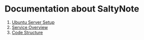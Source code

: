 # Documentation about SaltyNote

1.  [Ubuntu Server Setup](Ubuntu-Server-Setup.md)
2.  [Service Overview](Service-Overview.md)
3.  [Code Structure](Structure.md)